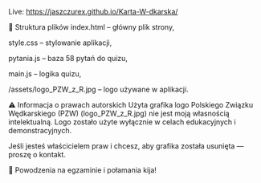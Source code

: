 Live: https://jaszczurex.github.io/Karta-W-dkarska/

📂 Struktura plików
index.html – główny plik strony,

style.css – stylowanie aplikacji,

pytania.js – baza 58 pytań do quizu,

main.js – logika quizu,

/assets/logo_PZW_z_R.jpg – logo używane w aplikacji.

⚠️ Informacja o prawach autorskich
Użyta grafika logo Polskiego Związku Wędkarskiego (PZW) (logo_PZW_z_R.jpg) nie jest moją własnością intelektualną.
Logo zostało użyte wyłącznie w celach edukacyjnych i demonstracyjnych.

Jeśli jesteś właścicielem praw i chcesz, aby grafika została usunięta — proszę o kontakt.

🎣 Powodzenia na egzaminie i połamania kija!
